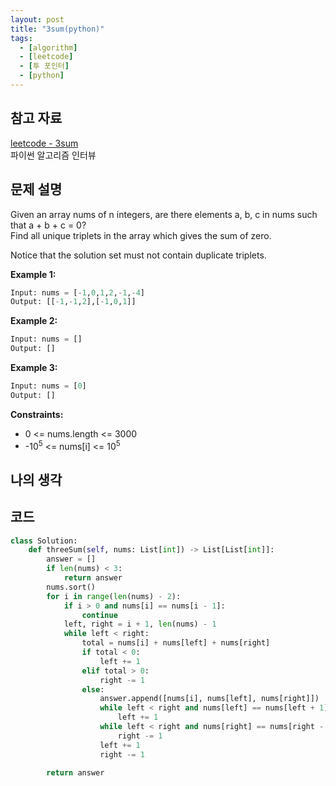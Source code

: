 ```yaml
---
layout: post
title: "3sum(python)"
tags:
  - [algorithm]
  - [leetcode]
  - [투 포인터]
  - [python]
---
```


## 참고 자료

[leetcode - 3sum](https://leetcode.com/problems/3sum/)  
파이썬 알고리즘 인터뷰

## 문제 설명

Given an array nums of n integers, are there elements a, b, c in nums such that a + b + c = 0?  
Find all unique triplets in the array which gives the sum of zero.

Notice that the solution set must not contain duplicate triplets.

**Example 1:**

```python
Input: nums = [-1,0,1,2,-1,-4]
Output: [[-1,-1,2],[-1,0,1]]
```

**Example 2:**

```python
Input: nums = []
Output: []
```

**Example 3:**

```python
Input: nums = [0]
Output: []
```

**Constraints:**

- 0 <= nums.length <= 3000
- -10<sup>5</sup> <= nums[i] <= 10<sup>5</sup>

## 나의 생각

## 코드

```python
class Solution:
    def threeSum(self, nums: List[int]) -> List[List[int]]:
        answer = []
        if len(nums) < 3:
            return answer
        nums.sort()
        for i in range(len(nums) - 2):
            if i > 0 and nums[i] == nums[i - 1]:
                continue
            left, right = i + 1, len(nums) - 1
            while left < right:
                total = nums[i] + nums[left] + nums[right]
                if total < 0:
                    left += 1
                elif total > 0:
                    right -= 1
                else:
                    answer.append([nums[i], nums[left], nums[right]])
                    while left < right and nums[left] == nums[left + 1]:
                        left += 1
                    while left < right and nums[right] == nums[right - 1]:
                        right -= 1
                    left += 1
                    right -= 1

        return answer
```
